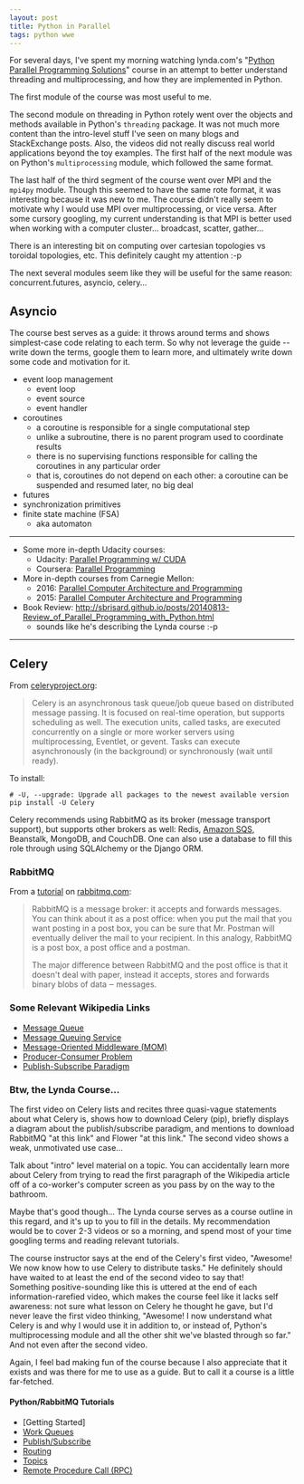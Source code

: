 ```yaml
---
layout: post
title: Python in Parallel
tags: python wwe
---
```


For several days, I've spent my morning watching lynda.com's 
"[Python Parallel Programming Solutions](https://www.lynda.com/Python-tutorials/Python-Parallel-Programming-Solutions/604237-2.html)" 
course in an attempt to better understand threading and multiprocessing, and how they are implemented in
Python.  

The first module of the course was most useful to me.

The second module on threading in Python rotely went over the objects and methods available in
Python's `threading` package.  It was not much more content than the intro-level stuff I've seen
on many blogs and StackExchange posts.  Also, the videos did not really discuss real world
applications beyond the toy examples.  The first half of the next module was on Python's
`multiprocessing` module, which followed the same format.

The last half of the third segment of the course went over MPI and the `mpi4py` module.  Though
this seemed to have the same rote format, it was interesting because it was new to me.  The course
didn't really seem to motivate why I would use MPI over multiprocessing, or vice versa.  After
some cursory googling, my current understanding is that MPI is better used when working with a
computer cluster... broadcast, scatter, gather...

There is an interesting bit on computing over cartesian topologies vs toroidal topologies, etc. This
definitely caught my attention :-p

The next several modules seem like they will be useful for the same reason: concurrent.futures,
asyncio, celery...


## Asyncio
The course best serves as a guide: it throws around terms and shows simplest-case code relating to
each term.  So why not leverage the guide -- write down the terms, google them to learn more, and
ultimately write down some code and motivation for it.

* event loop management
  - event loop
  - event source
  - event handler
* coroutines
  - a coroutine is responsible for a single computational step
  - unlike a subroutine, there is no parent program used to coordinate results
  - there is no supervising functions responsible for calling the coroutines in any particular order
  - that is, coroutines do not depend on each other: a coroutine can be suspended and resumed later, no big deal
* futures
* synchronization primitives
* finite state machine (FSA)
  - aka automaton

---------------------------------

* Some more in-depth Udacity courses:
  - Udacity: [Parallel Programming w/ CUDA](https://www.udacity.com/course/intro-to-parallel-programming--cs344)
  - Coursera: [Parallel Programming](https://www.coursera.org/learn/parprog1)
* More in-depth courses from Carnegie Mellon: 
  - 2016: [Parallel Computer Architecture and Programming](https://scs.hosted.panopto.com/Panopto/Pages/Sessions/List.aspx#folderID=%22a5862643-2416-49ef-b46b-13465d1b6df0%22)
  - 2015: [Parallel Computer Architecture and Programming](https://scs.hosted.panopto.com/Panopto/Pages/Sessions/List.aspx#folderID=%22f62c2297-de88-4e63-aff2-06641fa25e98%22)
* Book Review: http://sbrisard.github.io/posts/20140813-Review_of_Parallel_Programming_with_Python.html
  - sounds like he's describing the Lynda course :-p

-------------------------

## Celery
From [celeryproject.org](http://www.celeryproject.org):
> Celery is an asynchronous task queue/job queue based on distributed message passing.	It is 
> focused on real-time operation, but supports scheduling as well. The execution units, called tasks, are 
> executed concurrently on a single or more worker servers using multiprocessing, Eventlet,	or 
> gevent. Tasks can execute asynchronously (in the background) or synchronously (wait until ready).

To install:
```
# -U, --upgrade: Upgrade all packages to the newest available version
pip install -U Celery
```

Celery recommends using RabbitMQ as its broker (message transport support), but supports other brokers 
as well: Redis, [Amazon SQS](https://aws.amazon.com/sqs/), Beanstalk, MongoDB, and CouchDB.  One can also use a database to fill this role 
through using SQLAlchemy or the Django ORM. 

### RabbitMQ
From a [tutorial](https://www.rabbitmq.com/tutorials/tutorial-one-python.html) on [rabbitmq.com](https://www.rabbitmq.com):
> RabbitMQ is a message broker: it accepts and forwards messages. You can think about it as a post office: when you 
> put the mail that you want posting in a post box, you can be sure that Mr. Postman will eventually deliver the 
> mail to your recipient. In this analogy, RabbitMQ is a post box, a post office and a postman.
>
> The major difference between RabbitMQ and the post office is that it doesn't deal with paper, instead it accepts, 
> stores and forwards binary blobs of data ‒ messages.


### Some Relevant Wikipedia Links
* [Message Queue](https://en.wikipedia.org/wiki/Message_queue)
* [Message Queuing Service](https://en.wikipedia.org/wiki/Message_queuing_service)
* [Message-Oriented Middleware (MOM)](https://en.wikipedia.org/wiki/Message-oriented_middleware)
* [Producer-Consumer Problem](https://en.wikipedia.org/wiki/Producer%E2%80%93consumer_problem)
* [Publish-Subscribe Paradigm](https://en.wikipedia.org/wiki/Publish%E2%80%93subscribe_pattern)


### Btw, the Lynda Course...
The first video on Celery lists and recites three quasi-vague statements about what Celery is,
shows how to download Celery (pip),  briefly displays a diagram about the publish/subscribe paradigm,
and mentions to download RabbitMQ "at this link" and Flower "at this link."  The second video 
shows a weak, unmotivated use case...  

Talk about "intro" level material on a topic.  You can accidentally learn
more about Celery from trying to read the first paragraph of the Wikipedia article off of a co-worker's computer 
screen as you pass by on the way to the bathroom.  

Maybe that's good though...  The Lynda course serves as a course outline in this regard, and it's up to 
you to fill in the details.  My recommendation would be to cover 2-3 videos or so
a morning, and spend most of your time googling terms and reading relevant tutorials.  

The course instructor says at the end of the Celery's first video, "Awesome! We now know how to use Celery to distribute
tasks." He definitely should have waited to at least the end of the second video to say that!  
Something positive-sounding like this is uttered at the end of each information-rarefied video, which makes the course
feel like it lacks self awareness: not sure what lesson on Celery he thought he gave, but I'd never leave
the first video thinking, "Awesome! I now understand what Celery is and why I would use it in addition to, or instead of,
Python's multiprocessing module and all the other shit we've blasted through so far." And not even after the second video.

Again, I feel bad making fun of the course because I also appreciate that it exists and was there for me to use 
as a guide.  But to call it a course is a little far-fetched.







#### Python/RabbitMQ Tutorials
* [Getting Started]
* [Work Queues](https://www.rabbitmq.com/tutorials/tutorial-two-python.html)
* [Publish/Subscribe](https://www.rabbitmq.com/tutorials/tutorial-three-python.html)
* [Routing](https://www.rabbitmq.com/tutorials/tutorial-four-python.html)
* [Topics](https://www.rabbitmq.com/tutorials/tutorial-five-python.html)
* [Remote Procedure Call (RPC)](https://www.rabbitmq.com/tutorials/tutorial-six-python.html)
